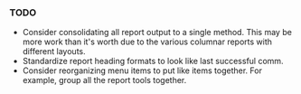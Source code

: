 ### TODO

- Consider consolidating all report output to a single method. This may be more work than it's worth due to the
  various columnar reports with different layouts.
- Standardize report heading formats to look like last successful comm.
- Consider reorganizing menu items to put like items together. For example, group all the report tools together.
